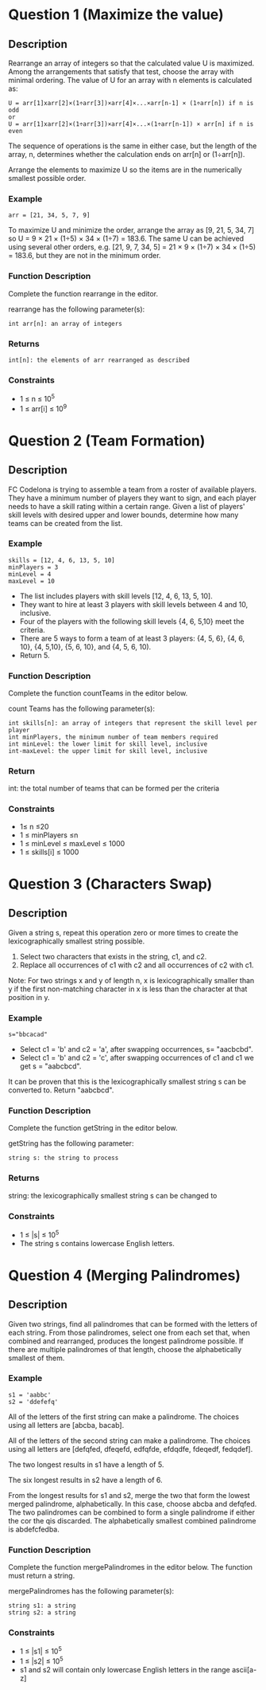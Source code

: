 # Question 1 (Maximize the value)
## Description
Rearrange an array of integers so that the calculated value U is maximized. Among the arrangements that satisfy that test, choose the array with minimal ordering. The value of U for an array with n elements is calculated as:

    U = arr[1]xarr[2]×(1÷arr[3])×arr[4]×...×arr[n-1] × (1÷arr[n]) if n is odd
    or
    U = arr[1]xarr[2]×(1÷arr[3])×arr[4]×...×(1÷arr[n-1]) × arr[n] if n is even

The sequence of operations is the same in either case, but the length of the array, n, determines whether the calculation ends on arr[n] or (1÷arr[n]).

Arrange the elements to maximize U so the items are in the numerically smallest possible order.

### Example
    arr = [21, 34, 5, 7, 9]

To maximize U and minimize the order, arrange the array as [9, 21, 5, 34, 7] so U = 9 × 21 × (1÷5) × 34 × (1÷7) = 183.6. The same U can be achieved using several other orders, e.g. [21, 9, 7, 34, 5] = 21 × 9 × (1÷7) × 34 × (1÷5) = 183.6, but they are not in the minimum order.

### Function Description
Complete the function rearrange in the editor.

rearrange has the following parameter(s):
    
    int arr[n]: an array of integers

### Returns
    int[n]: the elements of arr rearranged as described

### Constraints
- 1 ≤ n ≤ 10<sup>5</sup>
- 1 ≤ arr[i] ≤ 10<sup>9</sup>

# Question 2 (Team Formation)
## Description
FC Codelona is trying to assemble a team from a roster of available players. They have a minimum number of players they want to sign, and each player needs to have a skill rating within a certain range. Given a list of players' skill levels with desired upper and lower bounds, determine how many teams can be created from the list.

### Example
```
skills = [12, 4, 6, 13, 5, 10]
minPlayers = 3
minLevel = 4
maxLevel = 10
```
- The list includes players with skill levels [12, 4, 6, 13, 5, 10].
- They want to hire at least 3 players with skill levels between 4 and 10, inclusive.
- Four of the players with the following skill levels {4, 6, 5,10} meet the criteria.
- There are 5 ways to form a team of at least 3 players: {4, 5, 6}, {4, 6, 10}, {4, 5,10}, {5, 6, 10}, and {4, 5, 6, 10).
- Return 5.

### Function Description
Complete the function countTeams in the editor below.

count Teams has the following parameter(s):
```
int skills[n]: an array of integers that represent the skill level per player
int minPlayers, the minimum number of team members required 
int minLevel: the lower limit for skill level, inclusive
int-maxLevel: the upper limit for skill level, inclusive
```
### Return
int: the total number of teams that can be formed per the criteria

### Constraints
- 1≤ n ≤20
- 1 ≤ minPlayers ≤n
- 1 ≤ minLevel ≤ maxLevel ≤ 1000
- 1 ≤ skills[i] ≤ 1000

# Question 3 (Characters Swap)
## Description
Given a string s, repeat this operation zero or more times to create the lexicographically smallest string possible.
1. Select two characters that exists in the string, c1, and c2.
2. Replace all occurrences of c1 with c2 and all occurrences of c2 with c1.

Note: For two strings x and y of length n, x is lexicographically smaller than y if the first non-matching character in x is less than the character at that position in y.
### Example
    s="bbcacad"
- Select c1 = 'b' and c2 = 'a', after swapping occurrences, s= "aacbcbd".
- Select c1 = 'b' and c2 = 'c', after swapping occurrences of c1 and c1 we get s = "aabcbcd".

It can be proven that this is the lexicographically smallest string s can be converted to. Return "aabcbcd".

### Function Description
Complete the function getString in the editor below.

getString has the following parameter:
    
    string s: the string to process
### Returns
string: the lexicographically smallest string s can be changed to
### Constraints
- 1 ≤ |s| ≤ 10<sup>5</sup>
- The string s contains lowercase English letters.

# Question 4 (Merging Palindromes)
## Description
Given two strings, find all palindromes that can be formed with the letters of each string. From those palindromes, select one from each set that, when combined and rearranged, produces the longest palindrome possible. If there are multiple palindromes of that length, choose the alphabetically smallest of them.

### Example
    s1 = 'aabbc' 
    s2 = 'ddefefq'

All of the letters of the first string can make a palindrome. The choices using all letters are [abcba, bacab].

All of the letters of the second string can make a palindrome. The choices using all letters are [defqfed, dfeqefd, edfqfde, efdqdfe, fdeqedf, fedqdef].

The two longest results in s1 have a length of 5.

The six longest results in s2 have a length of 6.

From the longest results for s1 and s2, merge the two that form the lowest merged palindrome, alphabetically. In this case, choose abcba and defqfed. The two palindromes can be combined to form a single palindrome if either the cor the qis discarded. The alphabetically smallest combined palindrome is abdefcfedba.

### Function Description
Complete the function mergePalindromes in the editor below. The function must return a string.

mergePalindromes has the following parameter(s):

    string s1: a string
    string s2: a string

### Constraints
- 1 ≤ |s1| ≤ 10<sup>5</sup>
- 1 ≤ |s2| ≤ 10<sup>5</sup>
- s1 and s2 will contain only lowercase English letters in the range
ascii[a-z]